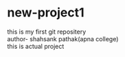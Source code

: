 # new-project1
this is my first git repositery
<br/>
author- shahsank pathak(apna college)
<br/>
this is actual project

